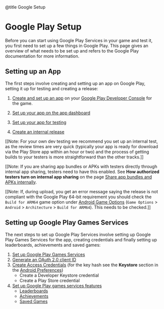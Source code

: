 @title Google Setup

# Google Play Setup

Before you can start using Google Play Services in your game and test it, you first need to set up a few things in Google Play. This page gives an overview of what needs to be set up and refers to the Google Play documentation for more information.

## Setting up an App

The first steps involve creating and setting up an app on Google Play, setting it up for testing and creating a release:

1. [Create and set up an app](https://support.google.com/googleplay/android-developer/answer/113469?hl=en) on your [Google Play Developer Console](https://developer.android.com/distribute/console/index.html) for the game.

2. [Set up your app on the app dashboard](https://support.google.com/googleplay/android-developer/answer/9859454)

3. [Set up your app for testing](https://support.google.com/googleplay/android-developer/answer/9845334)

4. [Create an internal release](https://support.google.com/googleplay/android-developer/answer/9859348)


[[Note: For your own dev testing we recommend you set up an internal test, as the review times are very quick (typically your app is ready for download via the Play Store app within an hour or two) and the process of getting builds to your testers is more straightforward than the other tracks.]]

[[Note: If you are sharing app bundles or APKs with testers directly through internal app sharing, testers need to have this enabled. See **How authorized testers turn on internal app sharing** on the page [Share app bundles and APKs internally](https://support.google.com/googleplay/android-developer/answer/9844679).

[[Note: If, during upload, you get an error message saying the release is not compliant with the Google Play 64-bit requirement you should check the `Build for ARM64` game option under [Android Game Options](https://manual.gamemaker.io/monthly/en/Settings/Game_Options/Android.htm) (`Game Options` > `Android` > `Architecture` > `Build for ARM64`). This needs to be checked.]]

## Setting up Google Play Games Services

The next steps to set up Google Play Services involve setting up Google Play Games Services for the app, creating credentials and finally setting up leaderboards, achievements and saved games:

1. [Set up Google Play Games Services](https://developer.android.com/games/pgs/console/setup)
2. [Generate an OAuth 2.0 client ID](https://developer.android.com/games/pgs/console/setup#generate_an_oauth_20_client_id)
3. [Create Access Credentials](https://developers.google.com/workspace/guides/create-credentials) (for the key hash see the **Keystore** section in the [Android Preferences](https://manual.gamemaker.io/monthly/en/Setting_Up_And_Version_Information/Platform_Preferences/Android.htm))<br />
    - Create a Developer Keystore credential
    - Create a Play Store credential
4. [Set up Google Play games services features](https://support.google.com/googleplay/android-developer/answer/2990418)
    - [Leaderboards](https://support.google.com/googleplay/android-developer/answer/2990418#zippy=%2Cleaderboards)
    - [Achievements](https://support.google.com/googleplay/android-developer/answer/2990418#zippy=%2Cachievements)
    - [Saved Games](https://support.google.com/googleplay/android-developer/answer/2990418#zippy=%2Csaved-games)